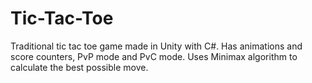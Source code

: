 # Tic-Tac-Toe
Traditional tic tac toe game made in Unity with C#. Has animations and score counters, PvP mode and PvC mode. Uses Minimax algorithm to calculate the best possible move.
